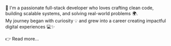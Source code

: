 👋 I'm a passionate full-stack developer who loves crafting clean code, building scalable systems, and solving real-world problems 🌍.  
My journey began with curiosity 💡 and grew into a career creating impactful digital experiences 💻✨

👉 Read more...

